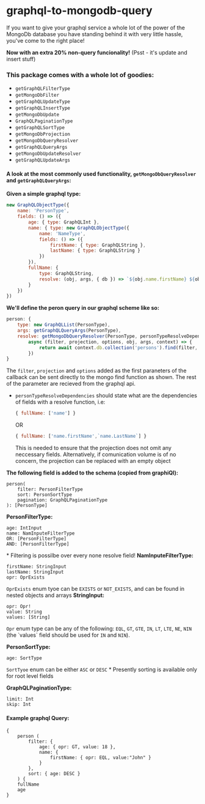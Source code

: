 # graphql-to-mongodb-query

If you want to give your graphql service a whole lot of the power of the MongoDb database you have standing behind it with very little hassle, you've come to the right place!

**Now with an extra 20% non-query funcionality!** (Psst - it's update and insert stuff)

### This package comes with a whole lot of goodies:

*  ```getGraphQLFilterType``` 
*  ```getMongoDbFilter```
*  ```getGraphQLUpdateType```
*  ```getGraphQLInsertType``` 
*  ```getMongoDbUpdate```
*  ```GraphQLPaginationType```
*  ```getGraphQLSortType```
*  ```getMongoDbProjection```
*  ```getMongoDbQueryResolver```
*  ```getGraphQLQueryArgs```
*  ```getMongoDbUpdateResolver```
*  ```getGraphQLUpdateArgs```

#### A look at the most commonly used functionality, ```getMongoDbQueryResolver``` and ```getGraphQLQueryArgs```:

**Given a simple graphql type:**
```js
new GraphQLObjectType({
    name: 'PersonType',
    fields: () => ({
        age: { type: GraphQLInt },
        name: { type: new GraphQLObjectType({
            name: 'NameType',
            fields: () => ({
                firstName: { type: GraphQLString },
                lastName: { type: GraphQLString }
            })
        }),
        fullName: {
            type: GraphQLString,
            resolve: (obj, args, { db }) => `${obj.name.firstName} ${obj.name.lastName}`
        }
    })
})
```
**We'll define the peron query in our graphql scheme like so:**


```js
person: {
    type: new GraphQLList(PersonType),
    args: getGraphQLQueryArgs(PersonType),
    resolve: getMongoDbQueryResolver(PersonType, personTypeResolveDependencies,
        async (filter, projection, options, obj, args, context) => {
            return await context.db.collection('persons').find(filter, projection, options).toArray();
        })
}
```
The `filter`, `projection` and `options` added as the first paraneters of the callback can be sent directly to the mongo find function as shown. The rest of the parameter are recieved from the graphql api. 

* `personTypeResolveDependencies` should state what are the dependencies of fields with a resolve function, i.e: 
    ```js 
    { fullName: ['name'] }
    ```
    OR
    ```js 
    { fullName: ['name.firstName',`name.LastName`] }
    ```
    This is needed to ensure that the projection does not omit any neccessary fields. Alternatively, if comunication volume is of no concern, the projection can be replaced with an empty object

**The following field is added to the schema (copied from graphiQl):**
```
person(
    filter: PersonFilterType
    sort: PersonSortType
    pagination: GraphQLPaginationType
): [PersonType]
```
**PersonFilterType:**
```
age: IntInput
name: NamInputeFilterType
OR: [PersonFilterType]
AND: [PersonFilterType]
```
\* Filtering is possilbe over every none resolve field!
**NamInputeFilterType:**
```
firstName: StringInput
lastName: StringInput
opr: OprExists
```
`OprExists` enum tyoe can be `EXISTS` or `NOT_EXISTS`, and can be found in nested objects and arrays
**StringInput:**
```
opr: Opr!
value: String
values: [String]
```
`Opr` enum type can be any of the following: `EQL`, `GT`, `GTE`, `IN`, `LT`, `LTE`, `NE`, `NIN` (the \`values\` field should be used for `IN` and `NIN`).

**PersonSortType:**
```
age: SortType
```
`SortTyoe` enum can be either `ASC` or `DESC`
\* Presently sorting is available only for root level fields

**GraphQLPaginationType:**
```
limit: Int
skip: Int
```
#### Example graphql Query:
```
{
    person (
        filter: {
            age: { opr: GT, value: 18 },
            name: { 
                firstName: { opr: EQL, value:"John" } 
            }
        },
        sort: { age: DESC }
    ) {
    fullName
    age
}
```
